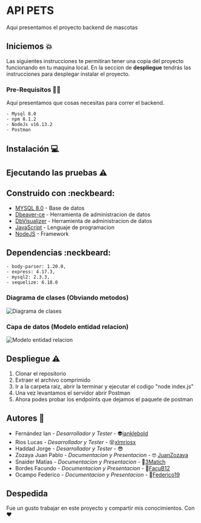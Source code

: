 # API PETS 
Aqui presentamos el proyecto backend de mascotas

## Iniciemos :boom:

Las siguientes instrucciones te permitiran tener una copia del proyecto funcionando en tu maquina local. En la seccion de **despliegue** tendrás
las instrucciones para desplegar instalar el proyecto. 


### Pre-Requisitos :technologist:

Aqui presentamos que cosas necesitas para correr el backend. 
```
- Mysql 8.0
- npm 8.1.2
- NodeJs v16.13.2
- Postman   
```

## Instalación :computer:

## Ejecutando las pruebas :warning:

## Construido con :neckbeard:

- [MYSQL 8.0](https://www.postgresql.org/download/) - Base de datos
- [Dbeaver-ce](https://dbeaver.io/download/) - Herramienta de administracion de datos 
- [DbVisualizer](https://www.dbvis.com/) - Herramienta de administracion de datos 
- [JavaScript](https://www.javascript.com/) - Lenguaje de programacion
- [NodeJS](https://nodejs.org/es/) - Framework

## Dependencias :neckbeard:
```
- body-parser: 1.20.0,
- express: 4.17.3,
- mysql2: 2.3.3,
- sequelize: 6.18.0  
```
### Diagrama de clases (Obviando metodos)
![Diagrama de clases]()
### Capa de datos (Modelo entidad relacion)
![Modelo entidad relacion]()

## Despliegue :warning:

1) Clonar el repositorio
2) Extraer el archivo comprimido
3) Ir a la carpeta raiz, abrir la terminar y ejecutar el codigo "node index.js"
4) Una vez levantamos el servidor abrir Postman
5) Ahora podes probar los endpoints que dejamos el paquete de postman

## Autores :star_struck:

- Fernández Ian - *Desarrollador y Tester* - :alien:[ianklebold](https://github.com/ianklebold)
- Rios Lucas - *Desarrollador y Tester* - :dizzy_face:[xlmriosx](https://github.com/xlmriosx)
- Haddad Jorge - *Desarrollador y Tester* - :sunglasses: 
- Zozaya Juan Pablo - *Documentacion y Presentacion* - :nerd_face: [JuanZozaya](https://github.com/JuanZozaya)
- Snaider Matias - *Documentacion y Presentacion* - :disguised_face:[3Matich](https://github.com/3Matich)
- Bordes Facundo - *Documentacion y Presentacion* - :partying_face:[FacuB12](https://github.com/FacuB12)
- Ocampo Federico - *Documentacion y Presentacion* - :cowboy_hat_face:[Federico19](https://github.com/Federico19)

## Despedida

Fue un gusto trabajar en este proyecto y compartir mis conocimientos. Con :heart:
